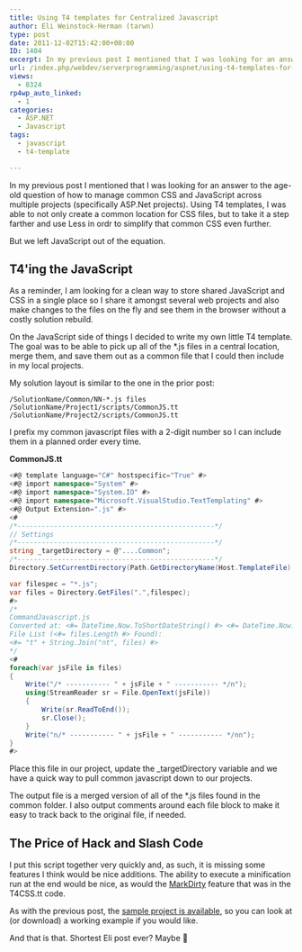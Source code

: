 ```yaml
---
title: Using T4 templates for Centralized Javascript
author: Eli Weinstock-Herman (tarwn)
type: post
date: 2011-12-02T15:42:00+00:00
ID: 1404
excerpt: In my previous post I mentioned that I was looking for an answer to the age-old question of how to manage common CSS and JavaScript across multiple projects (specifically ASP.Net projects). Using T4 templates, I was able to not only create a common location for CSS files, but to take it a step farther and use Less in ordr to simplify that common CSS even further.
url: /index.php/webdev/serverprogramming/aspnet/using-t4-templates-for-centralized/
views:
  - 8324
rp4wp_auto_linked:
  - 1
categories:
  - ASP.NET
  - Javascript
tags:
  - javascript
  - t4-template

---
```

In my previous post I mentioned that I was looking for an answer to the age-old question of how to manage common CSS and JavaScript across multiple projects (specifically ASP.Net projects). Using T4 templates, I was able to not only create a common location for CSS files, but to take it a step farther and use Less in ordr to simplify that common CSS even further.

But we left JavaScript out of the equation.

## T4'ing the JavaScript

As a reminder, I am looking for a clean way to store shared JavaScript and CSS in a single place so I share it amongst several web projects and also make changes to the files on the fly and see them in the browser without a costly solution rebuild.

On the JavaScript side of things I decided to write my own little T4 template. The goal was to be able to pick up all of the *.js files in a central location, merge them, and save them out as a common file that I could then include in my local projects. 

My solution layout is similar to the one in the prior post:

```text
/SolutionName/Common/NN-*.js files
/SolutionName/Project1/scripts/CommonJS.tt
/SolutionName/Project2/scripts/CommonJS.tt
```
I prefix my common javascript files with a 2-digit number so I can include them in a planned order every time.

**CommonJS.tt**

```C#
<#@ template language="C#" hostspecific="True" #>
<#@ import namespace="System" #>
<#@ import namespace="System.IO" #>
<#@ import namespace="Microsoft.VisualStudio.TextTemplating" #>
<#@ Output Extension=".js" #>
<#
/*-------------------------------------------------*/
// Settings      
/*-------------------------------------------------*/
string _targetDirectory = @"....Common";
/*-------------------------------------------------*/
Directory.SetCurrentDirectory(Path.GetDirectoryName(Host.TemplateFile) + _targetDirectory);

var filespec = "*.js";
var files = Directory.GetFiles(".",filespec);
#>
/*
CommandJavascript.js
Converted at: <#= DateTime.Now.ToShortDateString() #> <#= DateTime.Now.ToShortTimeString() #>
File List (<#= files.Length #> Found):
<#= "t" + String.Join("nt", files) #>
*/
<#
foreach(var jsFile in files) 
{
	Write("/* ----------- " + jsFile + " ----------- */n");
	using(StreamReader sr = File.OpenText(jsFile))
	{
		Write(sr.ReadToEnd());
		sr.Close();
	}
	Write("n/* ----------- " + jsFile + " ----------- */nn");
}
#>
```
Place this file in our project, update the _targetDirectory variable and we have a quick way to pull common javascript down to our projects.

The output file is a merged version of all of the *.js files found in the common folder. I also output comments around each file block to make it easy to track back to the original file, if needed.

## The Price of Hack and Slash Code

I put this script together very quickly and, as such, it is missing some features I think would be nice additions. The ability to execute a minification run at the end would be nice, as would the [MarkDirty][1] feature that was in the T4CSS.tt code. 

As with the previous post, the [sample project is available][2], so you can look at (or download) a working example if you would like.

And that is that. Shortest Eli post ever? Maybe 🙂

 [1]: http://blogs.msdn.com/davidebb/archive/2009/06/26/the-mvc-t4-template-is-now-up-on-codeplex-and-it-does-change-your-code-a-bit.aspx "MVC T4 article that discusses the concept of saving a template file to force regeneration"
 [2]: https://bitbucket.org/tarwn/aspnet_sharedresourceswitht4/overview "Sample project on BitBucket"